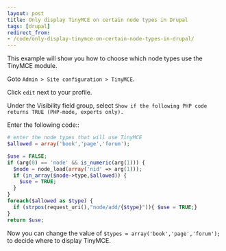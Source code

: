 ```yaml
---
layout: post
title: Only display TinyMCE on certain node types in Drupal
tags: [drupal]
redirect_from:
- /code/only-display-tinymce-on-certain-node-types-in-drupal/
---
```

This example will show you how to choose which node types use the TinyMCE module.

<!--break-->

Goto `Admin > Site configuration > TinyMCE`.

Click `edit` next to your profile.

Under the Visibility field group, select `Show if the following PHP code returns TRUE (PHP-mode, experts only).`

Enter the following code::

```php
# enter the node types that will use TinyMCE
$allowed = array('book','page','forum');

$use = FALSE;
if (arg(0) == 'node' && is_numeric(arg(1))) {
  $node = node_load(array('nid' => arg(1)));
  if (in_array($node->type,$allowed)) {
    $use = TRUE;
  }
}
foreach($allowed as $type) {
  if (strpos(request_uri(),"node/add/{$type}")){ $use = TRUE;}
}
return $use;
```

Now you can change the value of `$types = array('book','page','forum');` to decide where to display TinyMCE.
